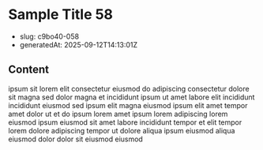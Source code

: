 # Sample Title 58

- slug: c9bo40-058
- generatedAt: 2025-09-12T14:13:01Z

## Content
ipsum sit lorem elit consectetur eiusmod do adipiscing consectetur dolore sit magna sed dolor magna et incididunt ipsum ut amet labore elit incididunt incididunt eiusmod sed ipsum elit magna eiusmod ipsum elit amet tempor amet dolor ut et do ipsum lorem amet ipsum lorem adipiscing lorem eiusmod ipsum eiusmod sit amet labore incididunt tempor et elit tempor lorem dolore adipiscing tempor ut dolore aliqua ipsum eiusmod aliqua eiusmod dolor dolor sit eiusmod eiusmod
